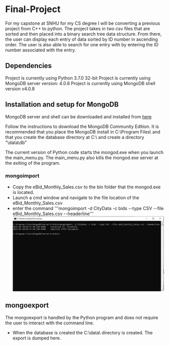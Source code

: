 # Final-Project
For my capstone at SNHU for my CS degree I will be converting a previous project from C++ to python.
The project takes in two csv files that are sorted and then placed into a binary search tree data structure.
From there, the user can display each entry of data sorted by ID number in ascending order. 
The user is also able to search for one entry with by entering the ID number associated with the entry.

## Dependencies
Project is currently using Python 3.7.0 32-bit
Project is currently using MongoDB server version: 4.0.8
Project is currently using MongoDB shell version v4.0.8

## Installation and setup for MongoDB
MongoDB server and shell can be downloaded and installed from [here](https://docs.mongodb.com/manual/tutorial/install-mongodb-on-windows/#install-mdb-edition)

Follow the instructions to download the MongoDB Community Edition.
It is recommended that you place the MongoDB install in C:\Program Files\ and that you create the database directory at C:\ and create a directory "\data\db"

The current version of Python code starts the mongod.exe when you launch the main_menu.py. The main_menu.py also kills the mongod.exe server at the exiting of the program.

### mongoimport
* Copy the eBid_Monthly_Sales.csv to the bin folder that the mongod.exe is located. 
* Launch a cmd window and navigate to the file location of the eBid_Monthly_Sales.csv
* enter the command '''mongoimport -d CityData -c bids --type CSV --file eBid_Monthly_Sales.csv --headerline'''
![successful import](mongoimport.JPG)

## mongoexport
The mongoexport is handled by the Python program and does not require the user to interact with the command line.
* When the database is created the C:\data\ directory is created. The export is dumped here.
